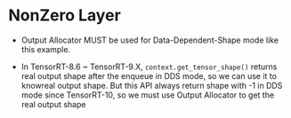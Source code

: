 # NonZero Layer

+ Output Allocator MUST be used for Data-Dependent-Shape mode like this example.

+ In TensorRT-8.6 ~ TensorRT-9.X, `context.get_tensor_shape()` returns real output shape after the enqueue in DDS mode, so we can use it to knowreal output shape. But this API always return shape with -1 in DDS mode since TensorRT-10, so we must use Output Allocator to get the real output shape
